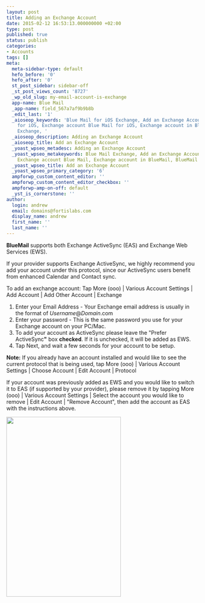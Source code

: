 ```yaml
---
layout: post
title: Adding an Exchange Account
date: 2015-02-12 16:53:13.000000000 +02:00
type: post
published: true
status: publish
categories:
- Accounts
tags: []
meta:
  meta-sidebar-type: default
  hefo_before: '0'
  hefo_after: '0'
  st_post_sidebar: sidebar-off
  _st_post_views_count: '8727'
  _wp_old_slug: my-email-account-is-exchange
  app-name: Blue Mail
  _app-name: field_567a7af9b9b8b
  _edit_last: '1'
  _aioseop_keywords: 'Blue Mail for iOS Exchange, Add an Exchange Account Blue Mail
    for iOS, Exchange account Blue Mail for iOS, Exchange account in BlueMail, BlueMail
    Exchange, '
  _aioseop_description: Adding an Exchange Account
  _aioseop_title: Add an Exchange Account
  _yoast_wpseo_metadesc: Adding an Exchange Account
  _yoast_wpseo_metakeywords: Blue Mail Exchange, Add an Exchange Account Blue Mail,
    Exchange account Blue Mail, Exchange account in BlueMail, BlueMail Exchange,
  _yoast_wpseo_title: Add an Exchange Account
  _yoast_wpseo_primary_category: '6'
  ampforwp_custom_content_editor: ''
  ampforwp_custom_content_editor_checkbox: ''
  ampforwp-amp-on-off: default
  _yst_is_cornerstone: ''
author:
  login: andrew
  email: domains@fortislabs.com
  display_name: andrew
  first_name: ''
  last_name: ''
---
```

<p class="p1"><strong><span class="s1">BlueMail</span></strong><span class="s2"> supports both Exchange ActiveSync (EAS) and Exchange Web Services (EWS).</span></p>
<p class="p1"><span class="s2">If your provider supports Exchange ActiveSync, we highly recommend you add your account under this protocol, since our ActiveSync users benefit from enhanced Calendar and Contact sync.</span></p>
<p class="p1"><span class="s2">To add an exchange account: Tap More (ooo) | Various Account Settings | Add Account | Add Other Account | Exchange</span></p>
<ol class="ol1">
<li class="li2"><span class="s2">Enter your Email Address - Your Exchange email address is usually in the format of <i>Username</i>@<i>Domain</i>.com</span></li>
<li class="li2"><span class="s2">Enter your password - This is the same password you use for your Exchange account on your PC/Mac.</span></li>
<li class="li2"><span class="s2">To add your account as ActiveSync please leave the "Prefer ActiveSync<strong>"</strong> box <strong>checked</strong>. If it is unchecked, it will be added as EWS. </span></li>
<li class="li2"><span class="s2">Tap Next, and wait a few seconds for your account to be setup.</span></li>
</ol>
<p class="p2"><span class="s2"><strong>Note:</strong> If you already have an account installed and would like to see the current protocol that is being used, tap More (ooo) | Various Account Settings | Choose Account | Edit Account | Protocol</span></p>
<p class="p2"><span class="s2">If your account was previously added as EWS and you would like to switch it to EAS (if supported by your provider), please remove it by tapping More (ooo) | Various Account Settings | Select the account you would like to remove | Edit Account | "Remove Account", then add the account as EAS with the instructions above.</span></p>
<p><img class="aligncenter wp-image-8592 size-full" src="{{ site.baseurl }}/assets/add_Exchange_new.png" alt="" width="300" height="471" /></p>
